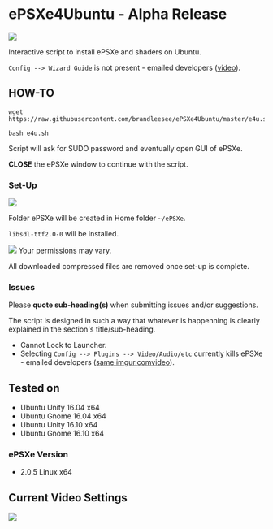 # ePSXe4Ubuntu - Alpha Release

![](http://i.imgur.com/Ja5u4Dg.png)

Interactive script to install ePSXe and shaders on Ubuntu.

` Config --> Wizard Guide ` is not present - emailed developers ([video](https://www.youtube.com/watch?v=Ru49bfyXijw)).

## HOW-TO

```
wget https://raw.githubusercontent.com/brandleesee/ePSXe4Ubuntu/master/e4u.sh

bash e4u.sh
```

Script will ask for SUDO password and eventually open GUI of ePSXe. 

**CLOSE** the ePSXe window to continue with the script. 

### Set-Up

![](http://i.imgur.com/p8vMQDt.png)

Folder ePSXe will be created in Home folder ` ~/ePSXe `.

` libsdl-ttf2.0-0 ` will be installed.

![](http://i.imgur.com/w4Ua94W.png)
Your permissions may vary.

All downloaded compressed files are removed once set-up is complete.

### Issues

Please **quote sub-heading(s)** when submitting issues and/or suggestions.

The script is designed in such a way that whatever is happenning is clearly explained in the section's title/sub-heading.

* Cannot Lock to Launcher.
* Selecting ` Config --> Plugins --> Video/Audio/etc ` currently kills ePSXe - emailed developers ([same imgur.comvideo](https://www.youtube.com/watch?v=Ru49bfyXijw)).

## Tested on 

* Ubuntu Unity 16.04 x64
* Ubuntu Gnome 16.04 x64
* Ubuntu Unity 16.10 x64
* Ubuntu Gnome 16.10 x64

### ePSXe Version

* 2.0.5 Linux x64

## Current Video Settings

![](http://i.imgur.com/MDQabuy.png)
